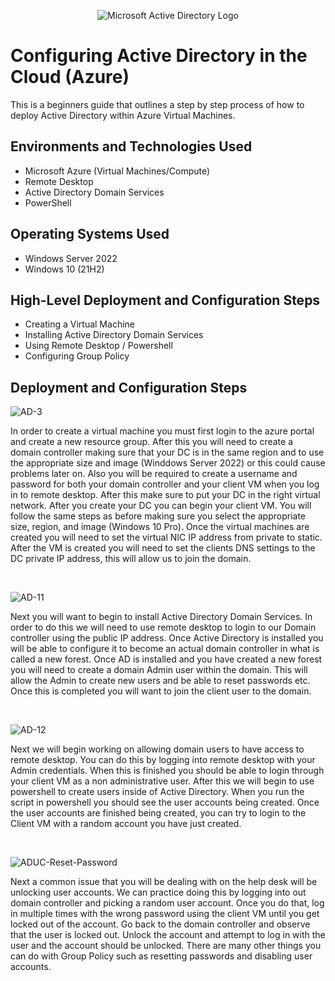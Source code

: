 <p align="center">
<img src="https://i.imgur.com/pU5A58S.png" alt="Microsoft Active Directory Logo"/>
</p>

<h1>Configuring Active Directory in the Cloud (Azure)</h1>
This is a beginners guide that outlines a step by step process of how to deploy Active Directory within Azure Virtual Machines.<br />



<h2>Environments and Technologies Used</h2>

- Microsoft Azure (Virtual Machines/Compute)
- Remote Desktop
- Active Directory Domain Services
- PowerShell

<h2>Operating Systems Used </h2>

- Windows Server 2022
- Windows 10 (21H2)

<h2>High-Level Deployment and Configuration Steps</h2>

- Creating a Virtual Machine
- Installing Active Directory Domain Services
- Using Remote Desktop / Powershell
- Configuring Group Policy

<h2>Deployment and Configuration Steps</h2>

![AD-3](https://github.com/user-attachments/assets/a0d9fd90-d678-4180-8f29-79366b0cc2d2)



<p>
</p>
<p>
In order to create a virtual machine you must first login to the azure portal and create a new resource group. After this you will need to create a domain controller making sure that your DC is in the same region and to use the appropriate size and image (Winddows Server 2022) or this could cause problems later on. Also you will be required to create a username and password for both your domain controller and your client VM when you log in to remote desktop. After this make sure to put your DC in the right virtual network. After you create your DC you can begin your client VM. You will follow the same steps as before making sure you select the appropriate size, region, and image (Windows 10 Pro). Once the virtual machines are created you will need to set the virtual NIC IP address from private to static. After the VM is created you will need to set the clients DNS settings to the DC private IP address, this will allow us to join the domain. 
</p>
<br />

![AD-11](https://github.com/user-attachments/assets/20852714-0de9-4760-9582-e277c54c104a)


</p>
<p>
Next you will want to begin to install Active Directory Domain Services. In order to do this we will need to use remote desktop to login to our Domain controller using the public IP address. Once Active Directory is installed you will be able to configure it to become an actual domain controller in what is called a new forest. Once AD is installed and you have created a new forest you will need to create a domain Admin user within the domain. This will allow the Admin to create new users and be able to reset passwords etc. Once this is completed you will want to join the client user to the domain. 
</p>
<br />

![AD-12](https://github.com/user-attachments/assets/896e9258-ce8e-45b2-a206-76a8f911d4de)


<p>

</p>
<p>
Next we will begin working on allowing domain users to have access to remote desktop. You can do this by logging into remote desktop with your Admin credentials. When this is finished you should be able to login through your client VM as a non administrative user. After this we will begin to use powershell to create users inside of Active Directory. When you run the script in powershell you should see the user accounts being created. Once the user accounts are finished being created, you can try to login to the Client VM with a random account you have just created.
</p>
<br />

<p>

![ADUC-Reset-Password](https://github.com/user-attachments/assets/0f4101e1-5e0e-419d-99ae-de02a9444b45)



</p>
<p>
Next a common issue that you will be dealing with on the help desk will be unlocking user accounts. We can practice doing this by logging into out domain controller and picking a random user account. Once you do that, log in multiple times with the wrong password using the client VM until you get locked out of the account. Go back to the domain controller and observe that the user is locked out. Unlock the account and attempt to log in with the user and the account should be unlocked. There are many other things you can do with Group Policy such as resetting passwords and disabling user accounts. 
